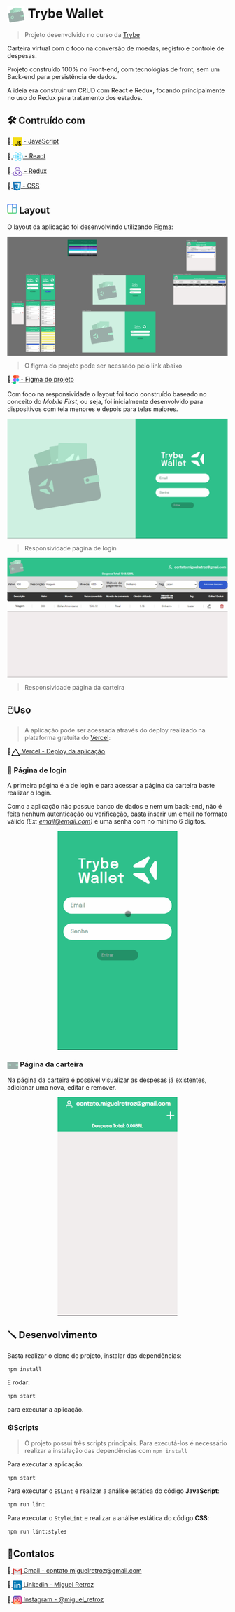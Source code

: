 # <a href="#-trybe-wallet"><img alt="trybe wallet logo" align="center" src="./public/readme/trybe-wallet-logo.svg" width="40"/></a> Trybe Wallet

> Projeto desenvolvido no curso da <a href="https://www.betrybe.com" >Trybe</a>

Carteira virtual com o foco na conversão de moedas, registro e controle de despesas.

Projeto construído 100% no Front-end, com tecnológias de front, sem um Back-end para persistência de dados.

A ideia era construir um CRUD com React e Redux, focando principalmente no uso do Redux para tratamento dos estados.

## 🛠️ Contruído com

🔹<a href="https://developer.mozilla.org/en-US/docs/Web/JavaScript">
  <img alt="JavaScript" align="center" src="./public/readme/js-logo.svg" height="20">
    - JavaScript
</a>

🔹<a href="https://reactjs.org/">
    <img alt="React js" align="center" src="./public/readme/react-logo.svg" height="20">
     - React
  </a>

  🔹<a href="https://redux.js.org/">
    <img alt="Redux" align="center" src="./public/readme/redux-logo.svg" height="20">
    - Redux
  </a>

🔹<a href="https://developer.mozilla.org/en-US/docs/Web/CSS">
  <img align="center" src="./public/readme/css3-logo.svg" height="20">
    - CSS
</a>

## <a href="#-layout"><img alt="layout icon" src="./public/readme/layout-icon.svg" width="22"/></a> Layout

O layout da aplicação foi desenvolvindo utilizando <a href="https://www.figma.com/">Figma</a>:

<a href="#-layout">
  <img alt="layout figma" align="center" src="./public/readme/trybe-wallet-figma.png">
</a>

> O figma do projeto pode ser acessado pelo link abaixo

🔹<a href="https://www.figma.com/file/gnqt7Sp864YnWGtPJYFLw0/Trybe-Wallet?node-id=0%3A1">
  <img align="center" src="./public/readme/figma-logo.svg" height="20">
    - Figma do projeto
</a>

Com foco na responsividade o layout foi todo construído baseado no conceito do *Mobile First*, ou seja, foi inicialmente desenvolvido para dispositivos com tela menores e depois para telas maiores.

<a href="#-layout">
  <img alt="page login layout" align="center" src="./public/readme/trybe-wallet-login-layout.gif">
</a>

> Responsividade página de login

<a href="#-layout">
  <img alt="page main layout" align="center" src="./public/readme/trybe-wallet-main-layout.gif">
</a>

> Responsividade página da carteira

## 🖱️Uso
> A aplicação pode ser acessada através do deploy realizado na plataforma gratuita do <a href="https://vercel.com/" >Vercel</a>:

🔹<a  href="https://miguel-retroz-trybe-wallet.vercel.app" target="_blank"><img alt="vercel logo" 
  align="center" src="./public/readme/vercel-logo.svg" width="20"/> Vercel - Deploy da aplicação</a>

### 🔐 Página de login

A primeira página é a de login e para acessar a página da carteira baste realizar o login.

Como a aplicação não possue banco de dados e nem um back-end, não é feita nenhum autenticação ou verificação, basta inserir um email no formato válido *(Ex: email@email.com)* e uma senha com no mínimo 6 digitos.

<div align="center">
  <a href="#">
    <img  alt="page login" align="center" src="./public/readme/trybe-wallet-login.gif" height="500px">
  </a>
</div>

### <a href="#"><img alt="wallet" align="center" src="./public/readme/wallet-icon.svg" width="25"/></a> Página da carteira

Na página da carteira é possível visualizar as despesas já existentes, adicionar uma nova, editar e remover.

<div align="center">
  <a href="#">
    <img alt="page wallet" align="center" src="./public/readme/trybe-wallet-main.gif" height="500px">
  </a>
</div>

## 🪛 Desenvolvimento
Basta realizar o clone do projeto, instalar das dependências:
```bash
npm install
```

E rodar:
```bash
npm start
```
para executar a aplicação.

### ⚙️Scripts
> O projeto possui três scripts principais. Para executá-los é necessário realizar a instalação das dependências com `npm install`

Para executar a aplicação:
```bash
npm start
```

Para executar o `ESLint` e realizar a análise estática do código **JavaScript**:
```bash
npm run lint
```

Para executar o `StyleLint` e realizar a análise estática do código **CSS**:
```bash
npm run lint:styles
```

## 👤Contatos
🔹<a href = "mailto:contato.miguelretroz@gmail.com" target="_blank">
  <img align="center" src="./public/readme/gmail-logo.svg" width="20">
  Gmail - contato.miguelretroz@gmail.com
</a>

🔹<a href="https://www.linkedin.com/in/miguelretroz/" target="_blank">
  <img align="center" src="./public/readme/linkedin-logo.svg" width="20">
  Linkedin - Miguel Retroz
</a>

🔹<a href = "https://www.instagram.com/miguel_retroz/" target="_blank">
  <img align="center" src="./public/readme/instagram-logo.svg" width="20">
  Instagram - @miguel_retroz
</a>
